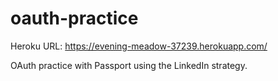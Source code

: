 # oauth-practice

Heroku URL: https://evening-meadow-37239.herokuapp.com/

OAuth practice with Passport using the LinkedIn strategy.
